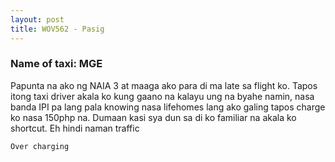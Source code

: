 ```yaml
---
layout: post
title: WOV562 - Pasig
---
```


### Name of taxi: MGE

Papunta na ako ng NAIA 3 at maaga ako para di ma late sa flight ko. Tapos itong taxi driver akala ko kung gaano na kalayu ung na byahe namin, nasa banda IPI pa lang pala knowing nasa lifehomes lang ako galing tapos charge ko nasa 150php na. Dumaan kasi sya dun sa di ko familiar na akala ko shortcut.  Eh hindi naman traffic

```Over charging```
